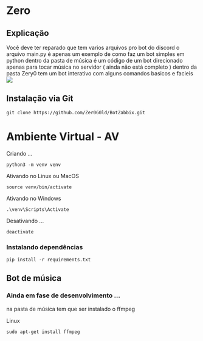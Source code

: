 # Zero

## Explicação 
Você deve ter reparado que tem varios arquivos pro bot do discord
o arquivo main.py é apenas um exemplo de como faz um bot simples em python
dentro da pasta de música é um código de um bot direcionado apenas para tocar música no servidor ( ainda não está completo )
dentro da pasta Zery0 tem um bot interativo com alguns comandos basicos e facieis
<img src="img/config.">

## Instalação via Git

```
git clone https://github.com/Zer0G0ld/BotZabbix.git
```

# Ambiente Virtual - AV
Criando ...
```
python3 -m venv venv

```

Ativando no Linux ou MacOS
```
source venv/bin/activate

```

Ativando no Windows
```
.\venv\Scripts\Activate
```

Desativando ...
```
deactivate

```

### Instalando dependências

```
pip install -r requirements.txt
```

## Bot de música
### Ainda em fase de desenvolvimento ...
na pasta de música tem que ser instalado o ffmpeg

Linux
```
sudo apt-get install ffmpeg
```
